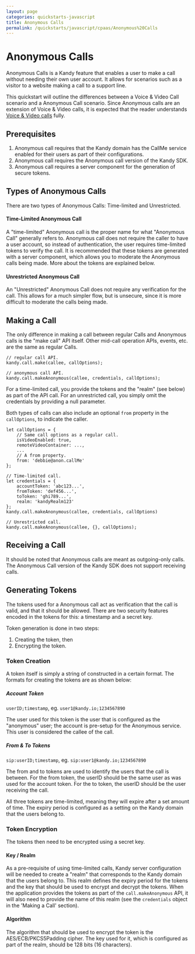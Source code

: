 ```yaml
---
layout: page
categories: quickstarts-javascript
title: Anonymous Calls
permalink: /quickstarts/javascript/cpaas/Anonymous%20Calls
---
```


# Anonymous Calls

Anonymous Calls is a Kandy feature that enables a user to make a call without needing their own user account. It allows for scenarios such as a visitor to a website making a call to a support line.

This quickstart will outline the differences between a Voice & Video Call scenario and a Anonymous Call scenario. Since Anonymous calls are an extension of Voice & Video calls, it is expected that the reader understands [Voice & Video calls](Voice%20%26%20Video%20Calls) fully.

## Prerequisites

1. Anonymous call requires that the Kandy domain has the CallMe service enabled for their users as part of their configurations.
1. Anonymous call requires the Anonymous call version of the Kandy SDK.
1. Anonymous call requires a server component for the generation of secure tokens.

## Types of Anonymous Calls

There are two types of Anonymous Calls: Time-limited and Unrestricted.

#### Time-Limited Anonymous Call

A "time-limited" Anonymous call is the proper name for what "Anonymous Call" generally refers to. Anonymous call does not require the caller to have a user account, so instead of authentication, the user requires time-limited tokens to verify the call. It is recommended that these tokens are generated with a server component, which allows you to moderate the Anonymous calls being made. More about the tokens are explained below.

#### Unrestricted Anonymous Call

An "Unrestricted" Anonymous Call does not require any verification for the call. This allows for a much simpler flow, but is unsecure, since it is more difficult to moderate the calls being made.

## Making a Call

The only difference in making a call between regular Calls and Anonymous calls is the "make call" API itself. Other mid-call operation APIs, events, etc. are the same as regular Calls.

```
// regular call API.
kandy.call.make(callee, callOptions);

// anonymous call API.
kandy.call.makeAnonymous(callee, credentials, callOptions);
```

For a time-limited call, you provide the tokens and the "realm" (see below) as part of the API call. For an unrestricted call, you simply omit the credentials by providing a null parameter.

Both types of calls can also include an optional `from` property in the `callOptions`, to indicate the caller.

```
let callOptions = {
    // Same call options as a regular call.
    isVideoEnabled: true,
    remoteVideoContainer: ...,
    ...
    // A from property.
    from: 'debbie@anon.callMe'
};

// Time-limited call.
let credentials = {
    accountToken: 'abc123...',
    fromToken: 'def456...',
    toToken: 'ghi789...',
    realm: 'kandyRealm123'
};
kandy.call.makeAnonymous(callee, credentials, callOptions)

// Unrestricted call.
kandy.call.makeAnonymous(callee, {}, callOptions);
```

## Receiving a Call

It should be noted that Anonymous calls are meant as outgoing-only calls. The Anonymous Call version of the Kandy SDK does not support receiving calls.

## Generating Tokens

The tokens used for a Anonymous call act as verification that the call is valid, and that it should be allowed. There are two security features encoded in the tokens for this: a timestamp and a secret key.

Token generation is done in two steps:
1. Creating the token, then
2. Encrypting the token.

### Token Creation

A token itself is simply a string of constructed in a certain format. The formats for creating the tokens are as shown below:

##### Account Token

`userID;timestamp`, eg. `user1@kandy.io;1234567890`

The user used for this token is the user that is configured as the "anonymous" user; the account is pre-setup for the Anonymous service. This user is considered the callee of the call.

##### From & To Tokens

`sip:userID;timestamp`, eg. `sip:user1@kandy.io;1234567890`

The from and to tokens are used to identify the users that the call is between. For the from token, the userID should be the same user as was used for the account token. For the to token, the userID should be the user receiving the call.

All three tokens are time-limited, meaning they will expire after a set amount of time. The expiry period is configured as a setting on the Kandy domain that the users belong to.

### Token Encryption

The tokens then need to be encrypted using a secret key.

#### Key / Realm

As a pre-requisite of using time-limited calls, Kandy server configuration will be needed to create a "realm" that corresponds to the Kandy domain that the users belong to. This realm defines the expiry period for the tokens and the key that should be used to encrypt and decrypt the tokens. When the application provides the tokens as part of the `call.makeAnonymous` API, it will also need to provide the name of this realm (see the `credentials` object in the 'Making a Call' section).

#### Algorithm

The algorithm that should be used to encrypt the token is the AES/ECB/PKCS5Padding cipher. The key used for it, which is configured as part of the realm, should be 128 bits (16 characters).




